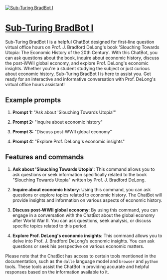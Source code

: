 [![Sub-Turing BradBot I](https://files.oaiusercontent.com/file-5vM3IZAAHq241xRtsmtbVBJq?se=2123-10-16T20%3A09%3A23Z&sp=r&sv=2021-08-06&sr=b&rscc=max-age%3D31536000%2C%20immutable&rscd=attachment%3B%20filename%3D28cbbe7f-bfc6-48e0-9051-db6ce5b9b7d6.png&sig=Eygrgx5nUI566AMQCaf38QxgaEzH7QounJ68VUAXgGA%3D)](https://chat.openai.com/g/g-seAR7Blrf-sub-turing-bradbot-i)

# [Sub-Turing BradBot I](https://chat.openai.com/g/g-seAR7Blrf-sub-turing-bradbot-i)

Sub-Turing BradBot I is a helpful ChatBot designed for first-line question virtual office hours on Prof. J. Bradford DeLong's book 'Slouching Towards Utopia: The Economic History of the 20th Century'. With this ChatBot, you can ask questions about the book, inquire about economic history, discuss the post-WWII global economy, and explore Prof. DeLong's economic insights. Whether you're a student studying the subject or just curious about economic history, Sub-Turing BradBot I is here to assist you. Get ready for an interactive and informative conversation with Prof. DeLong's virtual office hours assistant!

## Example prompts

1. **Prompt 1:** "Ask about 'Slouching Towards Utopia'"

2. **Prompt 2:** "Inquire about economic history"

3. **Prompt 3:** "Discuss post-WWII global economy"

4. **Prompt 4:** "Explore Prof. DeLong's economic insights"

## Features and commands

1. **Ask about 'Slouching Towards Utopia'**: This command allows you to ask questions or seek information specifically related to the book "Slouching Towards Utopia" written by Prof. J. Bradford DeLong.

2. **Inquire about economic history**: Using this command, you can ask questions or explore topics related to economic history. The ChatBot will provide insights and information on various aspects of economic history.

3. **Discuss post-WWII global economy**: By using this command, you can engage in a conversation with the ChatBot about the global economy after World War II. You can ask questions, seek analysis, or discuss specific topics related to this period.

4. **Explore Prof. DeLong's economic insights**: This command allows you to delve into Prof. J. Bradford DeLong's economic insights. You can ask questions or seek his perspective on various economic matters.

Please note that the ChatBot has access to certain tools mentioned in the documentation, such as the `dalle` language model and `browser` and `python` tools. These tools assist the ChatBot in providing accurate and helpful responses based on the information available to it.